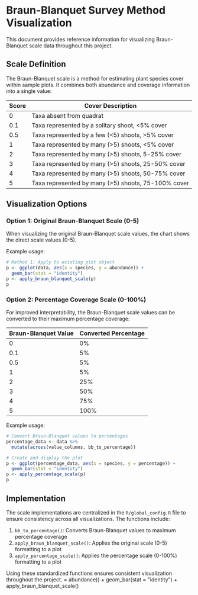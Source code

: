 # Braun-Blanquet Survey Method Visualization

This document provides reference information for visualizing Braun-Blanquet scale data throughout this project.

## Scale Definition

The Braun-Blanquet scale is a method for estimating plant species cover within sample plots. It combines both abundance and coverage information into a single value:

| Score | Cover Description |
|-------|------------------|
| 0     | Taxa absent from quadrat |
| 0.1   | Taxa represented by a solitary shoot, <5% cover |
| 0.5   | Taxa represented by a few (<5) shoots, >5% cover |
| 1     | Taxa represented by many (>5) shoots, <5% cover |
| 2     | Taxa represented by many (>5) shoots, 5-25% cover |
| 3     | Taxa represented by many (>5) shoots, 25-50% cover |
| 4     | Taxa represented by many (>5) shoots, 50-75% cover |
| 5     | Taxa represented by many (>5) shoots, 75-100% cover |

## Visualization Options

### Option 1: Original Braun-Blanquet Scale (0-5)

When visualizing the original Braun-Blanquet scale values, the chart shows the direct scale values (0-5).

Example usage:
```r
# Method 1: Apply to existing plot object
p <- ggplot(data, aes(x = species, y = abundance)) +
  geom_bar(stat = "identity")
p <- apply_braun_blanquet_scale(p)
p
```

### Option 2: Percentage Coverage Scale (0-100%)

For improved interpretability, the Braun-Blanquet scale values can be converted to their maximum percentage coverage:

| Braun-Blanquet Value | Converted Percentage |
|----------------------|---------------------|
| 0                    | 0%                  |
| 0.1                  | 5%                  |
| 0.5                  | 5%                  |
| 1                    | 5%                  |
| 2                    | 25%                 |
| 3                    | 50%                 |
| 4                    | 75%                 |
| 5                    | 100%                |

Example usage:
```r
# Convert Braun-Blanquet values to percentages
percentage_data <- data %>%
  mutate(across(value_columns, bb_to_percentage))

# Create and display the plot
p <- ggplot(percentage_data, aes(x = species, y = percentage)) +
  geom_bar(stat = "identity")
p <- apply_percentage_scale(p)
p
```

## Implementation

The scale implementations are centralized in the `R/global_config.R` file to ensure consistency across all visualizations. The functions include:

1. `bb_to_percentage()`: Converts Braun-Blanquet values to maximum percentage coverage
2. `apply_braun_blanquet_scale()`: Applies the original scale (0-5) formatting to a plot
3. `apply_percentage_scale()`: Applies the percentage scale (0-100%) formatting to a plot

Using these standardized functions ensures consistent visualization throughout the project. = abundance)) +
  geom_bar(stat = "identity") +
  apply_braun_blanquet_scale()
```

